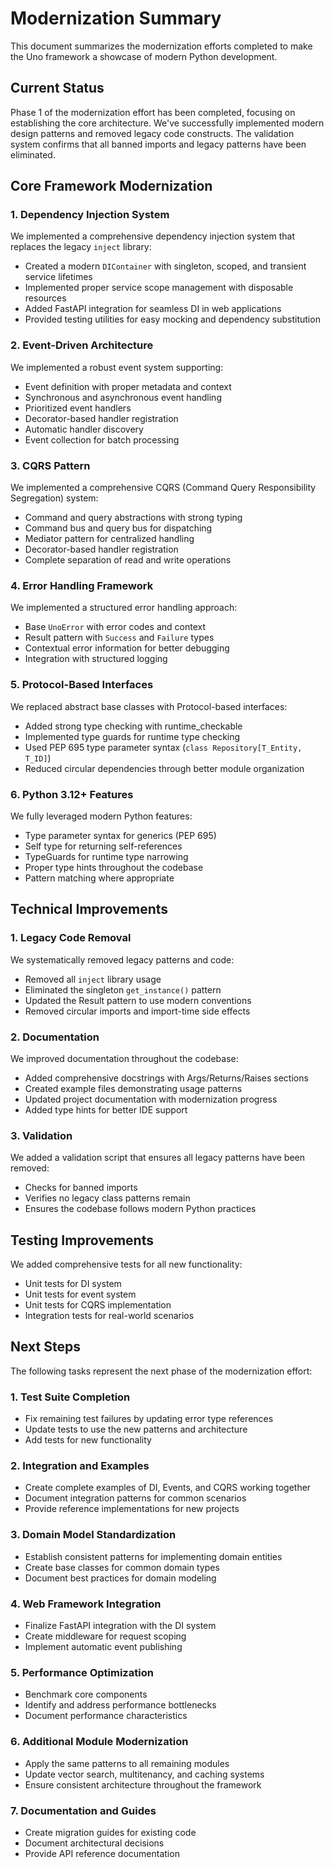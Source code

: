 # Modernization Summary

This document summarizes the modernization efforts completed to make the Uno framework a showcase of modern Python development.

## Current Status

Phase 1 of the modernization effort has been completed, focusing on establishing the core architecture. We've successfully implemented modern design patterns and removed legacy code constructs. The validation system confirms that all banned imports and legacy patterns have been eliminated.

## Core Framework Modernization

### 1. Dependency Injection System

We implemented a comprehensive dependency injection system that replaces the legacy `inject` library:

- Created a modern `DIContainer` with singleton, scoped, and transient service lifetimes
- Implemented proper service scope management with disposable resources
- Added FastAPI integration for seamless DI in web applications
- Provided testing utilities for easy mocking and dependency substitution

### 2. Event-Driven Architecture 

We implemented a robust event system supporting:

- Event definition with proper metadata and context
- Synchronous and asynchronous event handling
- Prioritized event handlers
- Decorator-based handler registration
- Automatic handler discovery
- Event collection for batch processing

### 3. CQRS Pattern

We implemented a comprehensive CQRS (Command Query Responsibility Segregation) system:

- Command and query abstractions with strong typing
- Command bus and query bus for dispatching
- Mediator pattern for centralized handling
- Decorator-based handler registration
- Complete separation of read and write operations

### 4. Error Handling Framework

We implemented a structured error handling approach:

- Base `UnoError` with error codes and context
- Result pattern with `Success` and `Failure` types
- Contextual error information for better debugging
- Integration with structured logging

### 5. Protocol-Based Interfaces

We replaced abstract base classes with Protocol-based interfaces:

- Added strong type checking with runtime_checkable
- Implemented type guards for runtime type checking
- Used PEP 695 type parameter syntax (`class Repository[T_Entity, T_ID]`)
- Reduced circular dependencies through better module organization

### 6. Python 3.12+ Features

We fully leveraged modern Python features:

- Type parameter syntax for generics (PEP 695)
- Self type for returning self-references
- TypeGuards for runtime type narrowing
- Proper type hints throughout the codebase
- Pattern matching where appropriate

## Technical Improvements

### 1. Legacy Code Removal

We systematically removed legacy patterns and code:

- Removed all `inject` library usage
- Eliminated the singleton `get_instance()` pattern
- Updated the Result pattern to use modern conventions
- Removed circular imports and import-time side effects

### 2. Documentation

We improved documentation throughout the codebase:

- Added comprehensive docstrings with Args/Returns/Raises sections
- Created example files demonstrating usage patterns
- Updated project documentation with modernization progress
- Added type hints for better IDE support

### 3. Validation

We added a validation script that ensures all legacy patterns have been removed:

- Checks for banned imports
- Verifies no legacy class patterns remain
- Ensures the codebase follows modern Python practices

## Testing Improvements

We added comprehensive tests for all new functionality:

- Unit tests for DI system
- Unit tests for event system
- Unit tests for CQRS implementation
- Integration tests for real-world scenarios

## Next Steps

The following tasks represent the next phase of the modernization effort:

### 1. Test Suite Completion

- Fix remaining test failures by updating error type references
- Update tests to use the new patterns and architecture
- Add tests for new functionality

### 2. Integration and Examples

- Create complete examples of DI, Events, and CQRS working together
- Document integration patterns for common scenarios
- Provide reference implementations for new projects

### 3. Domain Model Standardization

- Establish consistent patterns for implementing domain entities
- Create base classes for common domain types
- Document best practices for domain modeling

### 4. Web Framework Integration

- Finalize FastAPI integration with the DI system
- Create middleware for request scoping
- Implement automatic event publishing

### 5. Performance Optimization

- Benchmark core components
- Identify and address performance bottlenecks
- Document performance characteristics

### 6. Additional Module Modernization

- Apply the same patterns to all remaining modules
- Update vector search, multitenancy, and caching systems
- Ensure consistent architecture throughout the framework

### 7. Documentation and Guides

- Create migration guides for existing code
- Document architectural decisions
- Provide API reference documentation